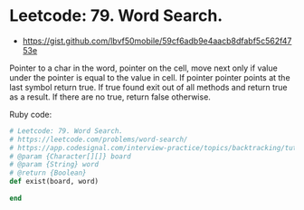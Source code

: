 # Leetcode: 79. Word Search.

- https://gist.github.com/lbvf50mobile/59cf6adb9e4aacb8dfabf5c562f4753e

Pointer to a char in the word, pointer on the cell, move next only if value under the pointer is equal to the value in cell. If pointer pointer points at the last symbol return true. If true found exit out of all methods and return true as a result. If there are no true, return false otherwise.


Ruby code:
```Ruby
# Leetcode: 79. Word Search.
# https://leetcode.com/problems/word-search/
# https://app.codesignal.com/interview-practice/topics/backtracking/tutorial
# @param {Character[][]} board
# @param {String} word
# @return {Boolean}
def exist(board, word)
    
end
```